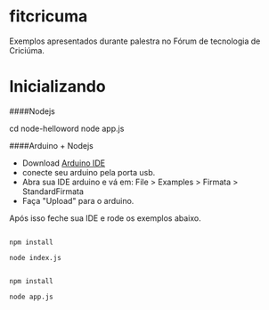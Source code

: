 fitcricuma
==========

Exemplos apresentados durante palestra no Fórum de tecnologia de Criciúma.

Inicializando
==========
####Nodejs

cd node-helloword
node app.js

####Arduino + Nodejs

- Download [Arduino IDE](http://arduino.cc/en/main/software)
- conecte seu arduino pela porta usb.
- Abra sua IDE arduino e vá em: File > Examples > Firmata > StandardFirmata
- Faça "Upload" para o arduino.

Após isso feche sua IDE e rode os exemplos abaixo.

``` cd demolamp

npm install

node index.js
```

``` cd johnny-five

npm install

node app.js
```
